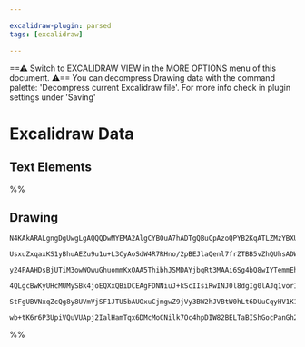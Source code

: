 ```yaml
---

excalidraw-plugin: parsed
tags: [excalidraw]

---
```

==⚠  Switch to EXCALIDRAW VIEW in the MORE OPTIONS menu of this document. ⚠== You can decompress Drawing data with the command palette: 'Decompress current Excalidraw file'. For more info check in plugin settings under 'Saving'


# Excalidraw Data

## Text Elements
%%
## Drawing
```compressed-json
N4KAkARALgngDgUwgLgAQQQDwMYEMA2AlgCYBOuA7hADTgQBuCpAzoQPYB2KqATLZMzYBXUtiRoIACyhQ4zZAHoFAc0JRJQgEYA6bGwC2CgF7N6hbEcK4OCtptbErHALRY8RMpWdx8Q1TdIEfARcZgRmBShcZQUebQB2bQBWGjoghH0EDihmbgBtcDBQMBKIEm4IZgBBAE56TAAtKoAhABUAFgBZAGYAMXoANgBNAAYoZUtUkshYRAqAM0CETyp+

UsxuZxqaxKS1yBhuAEZu9u1u+L3CyAoSdW4R7RHno/2pBEJlaQenl7frZTBB5vZhQUhsADWCAAwmx8GxSBUAMTzVFoqalTS4bAQ5TgoQcYiw+GIiRg6zMOC4QLZDGQeaEfD4ADKsCBEkEHjplTBkIQAHU7pIfldpjzwVDWTB2ehOeU3vivhxwrk0K9rhA2FTsGpDmrnm88cI4ABJYiq1B5AC6b0WuEyZu4HCETLehEJWAquBG3PxhOVzAtztdGrC

y24PAAHDsBjUTiM3owWOwuGhuommKxOAA5ThibhJSMDAYjbqRt3MAAi6Sg4bQ8wIYTemmEhIAosFMtkgy78G8hHBiLha8RjvELu14jURgNI1Gam8iBwIU7e4u2Di66gG/gmxq4Gx3Tl8tcwAVpiUE6ewCNTzbT+eL49niN1Reb79X3frvexXBAoGIjhPkv6lKw+gusOCAAAoAcwQHcGCQgIIuoRQLC+j6GoI7QYetJoI+l6fm+0zPi8P6FAAvuAv

4QLgcBwKyUHcMUMySBk4joEQXxQBiDCEAgFDNNiuJ+kScIIsiRwINJ0l8dgIg0lAJq1vorISjCEmkugKJoqi8mKVkymqcJOJGgS4kkhU5IcJS1JGQZpBKSpGS9IyLJspxlRwvKhQQApTlGS5am8lCgrEPcaCPKKkABc5qnqXyUoyt5XJrP5hnZMFABKwhKiqxzpXFQWqQA8tqurHAafnFVlqm9JwUC9PajJ6qgMUZYFdWuY1zKEEYnE8FepS1cZG

StFgUBVNxqZcQg8y8UVmVjSF1JTU5bAUOxuCjmgwZ9jVy3BW2hJVBtW0hLt6DUuCqyHV1K1nbdrTwF5Yl8cw2DgkyAAaVXjgkHWfd9+BDNwAwA0cPAdUYbAGCxGr0AQyE/JGVFLQ9OWtsQAYWhA73pXiJB9QNEbDZARPEKyCBwAWhOkCQnRsMQCAnbgmjBFdO57qUlPEpJaCsZAzRwld+PKFiAAUs7UKgMty+WqBHAAlNy2UIMokHaeLUtJAMst6

wb+tK6r6P3UpiVQuVUApj2IalHamTqx6DMcMoCNilk7Oc4hpDIW82BELTaBIShGocPanGh28whQEuUd+wgZulHYABWCDYDkzIR3ATMs2zHNbtzYelNiNuMK0cP4B7pSzF5iwIMs5B3WKCmggYL1zHta4avCm5c42JelPgaFVJnhAV1Xq5MlR4CUfwEAMsEFrANRlFAA=
```
%%